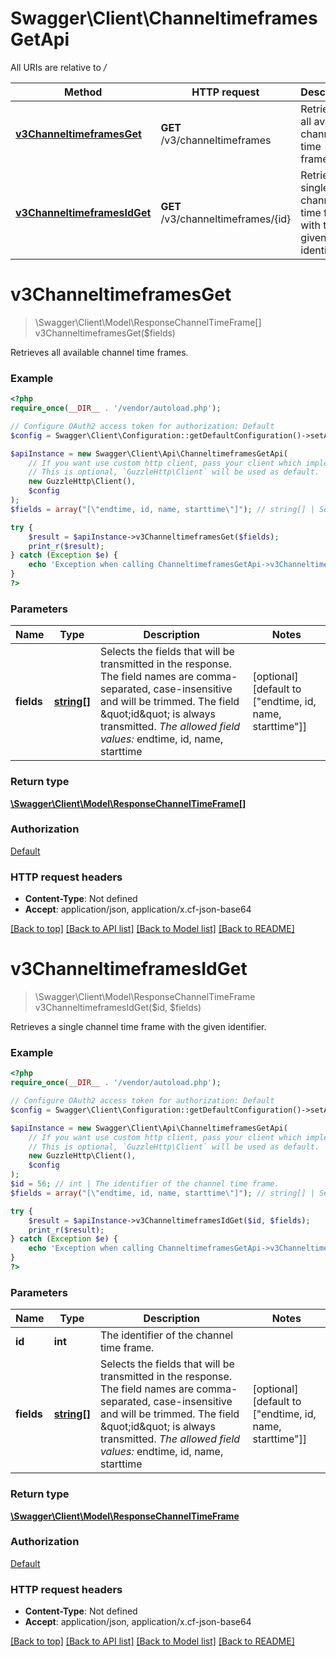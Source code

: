 # Swagger\Client\ChanneltimeframesGetApi

All URIs are relative to */*

Method | HTTP request | Description
------------- | ------------- | -------------
[**v3ChanneltimeframesGet**](ChanneltimeframesGetApi.md#v3channeltimeframesget) | **GET** /v3/channeltimeframes | Retrieves all available channel time frames.
[**v3ChanneltimeframesIdGet**](ChanneltimeframesGetApi.md#v3channeltimeframesidget) | **GET** /v3/channeltimeframes/{id} | Retrieves a single channel time frame with the given identifier.

# **v3ChanneltimeframesGet**
> \Swagger\Client\Model\ResponseChannelTimeFrame[] v3ChanneltimeframesGet($fields)

Retrieves all available channel time frames.

### Example
```php
<?php
require_once(__DIR__ . '/vendor/autoload.php');

// Configure OAuth2 access token for authorization: Default
$config = Swagger\Client\Configuration::getDefaultConfiguration()->setAccessToken('YOUR_ACCESS_TOKEN');

$apiInstance = new Swagger\Client\Api\ChanneltimeframesGetApi(
    // If you want use custom http client, pass your client which implements `GuzzleHttp\ClientInterface`.
    // This is optional, `GuzzleHttp\Client` will be used as default.
    new GuzzleHttp\Client(),
    $config
);
$fields = array("[\"endtime, id, name, starttime\"]"); // string[] | Selects the fields that will be transmitted in the response. The field names are comma-separated, case-insensitive and will be trimmed.    The field \"id\" is always transmitted.    _The allowed field values:_    endtime,    id,    name,    starttime

try {
    $result = $apiInstance->v3ChanneltimeframesGet($fields);
    print_r($result);
} catch (Exception $e) {
    echo 'Exception when calling ChanneltimeframesGetApi->v3ChanneltimeframesGet: ', $e->getMessage(), PHP_EOL;
}
?>
```

### Parameters

Name | Type | Description  | Notes
------------- | ------------- | ------------- | -------------
 **fields** | [**string[]**](../Model/string.md)| Selects the fields that will be transmitted in the response. The field names are comma-separated, case-insensitive and will be trimmed.    The field \&quot;id\&quot; is always transmitted.    _The allowed field values:_    endtime,    id,    name,    starttime | [optional] [default to [&quot;endtime, id, name, starttime&quot;]]

### Return type

[**\Swagger\Client\Model\ResponseChannelTimeFrame[]**](../Model/ResponseChannelTimeFrame.md)

### Authorization

[Default](../../README.md#Default)

### HTTP request headers

 - **Content-Type**: Not defined
 - **Accept**: application/json, application/x.cf-json-base64

[[Back to top]](#) [[Back to API list]](../../README.md#documentation-for-api-endpoints) [[Back to Model list]](../../README.md#documentation-for-models) [[Back to README]](../../README.md)

# **v3ChanneltimeframesIdGet**
> \Swagger\Client\Model\ResponseChannelTimeFrame v3ChanneltimeframesIdGet($id, $fields)

Retrieves a single channel time frame with the given identifier.

### Example
```php
<?php
require_once(__DIR__ . '/vendor/autoload.php');

// Configure OAuth2 access token for authorization: Default
$config = Swagger\Client\Configuration::getDefaultConfiguration()->setAccessToken('YOUR_ACCESS_TOKEN');

$apiInstance = new Swagger\Client\Api\ChanneltimeframesGetApi(
    // If you want use custom http client, pass your client which implements `GuzzleHttp\ClientInterface`.
    // This is optional, `GuzzleHttp\Client` will be used as default.
    new GuzzleHttp\Client(),
    $config
);
$id = 56; // int | The identifier of the channel time frame.
$fields = array("[\"endtime, id, name, starttime\"]"); // string[] | Selects the fields that will be transmitted in the response. The field names are comma-separated, case-insensitive and will be trimmed.    The field \"id\" is always transmitted.    _The allowed field values:_    endtime,    id,    name,    starttime

try {
    $result = $apiInstance->v3ChanneltimeframesIdGet($id, $fields);
    print_r($result);
} catch (Exception $e) {
    echo 'Exception when calling ChanneltimeframesGetApi->v3ChanneltimeframesIdGet: ', $e->getMessage(), PHP_EOL;
}
?>
```

### Parameters

Name | Type | Description  | Notes
------------- | ------------- | ------------- | -------------
 **id** | **int**| The identifier of the channel time frame. |
 **fields** | [**string[]**](../Model/string.md)| Selects the fields that will be transmitted in the response. The field names are comma-separated, case-insensitive and will be trimmed.    The field \&quot;id\&quot; is always transmitted.    _The allowed field values:_    endtime,    id,    name,    starttime | [optional] [default to [&quot;endtime, id, name, starttime&quot;]]

### Return type

[**\Swagger\Client\Model\ResponseChannelTimeFrame**](../Model/ResponseChannelTimeFrame.md)

### Authorization

[Default](../../README.md#Default)

### HTTP request headers

 - **Content-Type**: Not defined
 - **Accept**: application/json, application/x.cf-json-base64

[[Back to top]](#) [[Back to API list]](../../README.md#documentation-for-api-endpoints) [[Back to Model list]](../../README.md#documentation-for-models) [[Back to README]](../../README.md)

